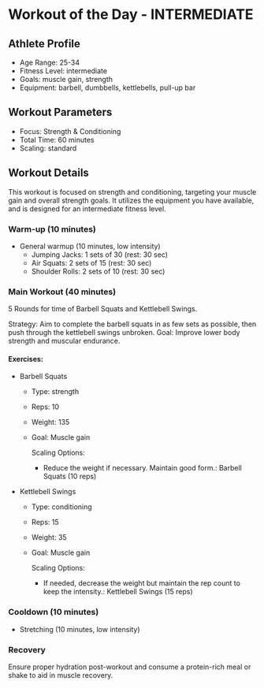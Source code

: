 # Workout of the Day - INTERMEDIATE

## Athlete Profile
- Age Range: 25-34
- Fitness Level: intermediate
- Goals: muscle gain, strength
- Equipment: barbell, dumbbells, kettlebells, pull-up bar


## Workout Parameters
- Focus: Strength & Conditioning
- Total Time: 60 minutes
- Scaling: standard

## Workout Details
This workout is focused on strength and conditioning, targeting your muscle gain and overall strength goals. It utilizes the equipment you have available, and is designed for an intermediate fitness level.

### Warm-up (10 minutes)

- General warmup (10 minutes, low intensity)
  - Jumping Jacks: 1 sets of 30 (rest: 30 sec)
  - Air Squats: 2 sets of 15 (rest: 30 sec)
  - Shoulder Rolls: 2 sets of 10 (rest: 30 sec)

### Main Workout (40 minutes)
5 Rounds for time of Barbell Squats and Kettlebell Swings.

Strategy: Aim to complete the barbell squats in as few sets as possible, then push through the kettlebell swings unbroken.
Goal: Improve lower body strength and muscular endurance.

#### Exercises:

- Barbell Squats
  - Type: strength
  - Reps: 10
  - Weight: 135
  - Goal: Muscle gain
  
      Scaling Options:
      - Reduce the weight if necessary. Maintain good form.: Barbell Squats (10 reps)

- Kettlebell Swings
  - Type: conditioning
  - Reps: 15
  - Weight: 35
  - Goal: Muscle gain
  
      Scaling Options:
      - If needed, decrease the weight but maintain the rep count to keep the intensity.: Kettlebell Swings (15 reps)

### Cooldown (10 minutes)
- Stretching (10 minutes, low intensity)

### Recovery
Ensure proper hydration post-workout and consume a protein-rich meal or shake to aid in muscle recovery.

